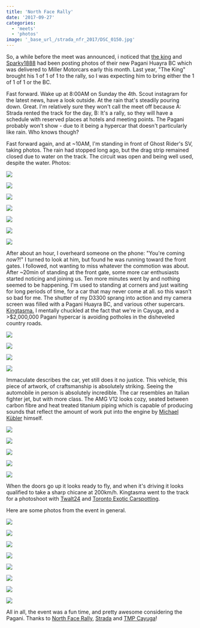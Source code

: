 ```yaml
---
title: 'North Face Rally'
date: '2017-09-27'
categories:
  - 'meets'
  - 'photos'
image: '_base_url_/strada_nfr_2017/DSC_0150.jpg'
---
```


So, a while before the meet was announced, i noticed that [the king](https://www.instagram.com/vtm_theking_4/) and [Sparky1888](https://www.instagram.com/sparky18888/) had been posting photos of their new Pagani Huayra BC which was delivered to Miller Motorcars early this month. Last year, "The King" brought his 1 of 1 of 1 to the rally, so I was expecting him to bring either the 1 of 1 of 1 or the BC.

Fast forward. Wake up at 8:00AM on Sunday the 4th. Scout instagram for the latest news, have a look outside. At the rain that's steadily pouring down. Great. I'm relatively sure they won't call the meet off because A: Strada rented the track for the day, B: It's a rally, so they will have a schedule with reserved places at hotels and meeting points. The Pagani probably won't show - due to it being a hypercar that doesn't particularly like rain. Who knows though?

Fast forward again, and at ~10AM, I'm standing in front of Ghost Rider's SV, taking photos. The rain had stopped long ago, but the drag strip remained closed due to water on the track. The circuit was open and being well used, despite the water. Photos:

![](_base_url_/strada_nfr_2017/DSC_0044.jpg)

![](_base_url_/strada_nfr_2017/DSC_0079.jpg)

![](_base_url_/strada_nfr_2017/DSC_0083.jpg)

![](_base_url_/strada_nfr_2017/DSC_0086.jpg)

![](_base_url_/strada_nfr_2017/DSC_0098.jpg)

![](_base_url_/strada_nfr_2017/DSC_0100.jpg)

![](_base_url_/strada_nfr_2017/DSC_0089.jpg)

After about an hour, I overheard someone on the phone: "You're coming _now_?!" I turned to look at him, but found he was running toward the front gates. I followed, not wanting to miss whatever the commotion was about. After ~20min of standing at the front gate, some more car enthusiasts started noticing and joining us. Ten more minutes went by and nothing seemed to be happening. I'm used to standing at corners and just waiting for long periods of time, for a car that may never come at all. so this wasn't so bad for me. The shutter of my D3300 sprang into action and my camera screen was filled with a Pagani Huayra BC, and various other supercars. [Kingtasma.](https://twitter.com/hashtag/kingtasma?lang=en) I mentally chuckled at the fact that we're in Cayuga, and a >$2,000,000 Pagani hypercar is avoiding potholes in the disheveled country roads.

![](_base_url_/strada_nfr_2017/DSC_0124.jpg)

![](_base_url_/strada_nfr_2017/DSC_0123.jpg)

![](_base_url_/strada_nfr_2017/DSC_0162.jpg)

![](_base_url_/strada_nfr_2017/DSC_0202.jpg)

Immaculate describes the car, yet still does it no justice. This vehicle, this piece of artwork, of craftsmanship is absolutely striking. Seeing the automobile in person is absolutely incredible. The car resembles an Italian fighter jet, but with more class. The AMG V12 looks cozy, seated between carbon fibre and heat treated titanium piping which is capable of producing sounds that reflect the amount of work put into the engine by [Michael Kübler](https://www.mercedes-benz.com/en/mercedes-benz/vehicles/real-passion-mercedes-amg-and-michael-kubler/) himself.

![](_base_url_/strada_nfr_2017/DSC_0253.jpg)

![](_base_url_/strada_nfr_2017/DSC_0242.jpg)

![](_base_url_/strada_nfr_2017/DSC_0195.jpg)

![](_base_url_/strada_nfr_2017/DSC_0186.jpg)

![](_base_url_/strada_nfr_2017/DSC_0179.jpg)

When the doors go up it looks ready to fly, and when it's driving it looks qualified to take a sharp chicane at 200km/h. Kingtasma went to the track for a photoshoot with [Twalt24](https://www.instagram.com/twalt24/) and [Toronto Exotic Carspotting](https://www.instagram.com/toronto_exotic_car_spotting/).

Here are some photos from the event in general.

![](_base_url_/strada_nfr_2017/DSC_0030.jpg)

![](_base_url_/strada_nfr_2017/DSC_0078.jpg)

![](_base_url_/strada_nfr_2017/DSC_0089-1.jpg)

![](_base_url_/strada_nfr_2017/DSC_0150.jpg)

![](_base_url_/strada_nfr_2017/DSC_0156.jpg)

![](_base_url_/strada_nfr_2017/DSC_0244.jpg)

![](_base_url_/strada_nfr_2017/DSC_0257.jpg)

![](_base_url_/strada_nfr_2017/DSC_0259.jpg)

All in all, the event was a fun time, and pretty awesome considering the Pagani. Thanks to [North Face Rally](https://www.instagram.com/northfacerally/), [Strada](https://www.instagram.com/stradajbr/) and [TMP Cayuga](https://torontomotorsportspark.com)!
